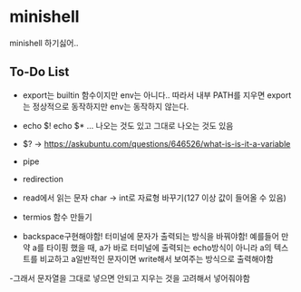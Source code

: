 # minishell
minishell 하기싫어..

## To-Do List
- export는 builtin 함수이지만 env는 아니다.. 따라서 내부 PATH를 지우면 export는 정상적으로 동작하지만 env는 동작하지 않는다.

- echo $!
  echo $* ... 나오는 것도 있고 그대로 나오는 것도 있음

- $?
	-> https://askubuntu.com/questions/646526/what-is-is-it-a-variable

- pipe

- redirection

- read에서 읽는 문자 char -> int로 자료형 바꾸기(127 이상 값이 들어올 수 있음)

- termios 함수 만들기

- backspace구현해야함! 터미널에 문자가 출력되는 방식을 바꿔야함!
 예를들어 만약 a를 타이핑 했을 때, a가 바로 터미널에 출력되는 echo방식이 아니라 a의 텍스트를 비교하고 a일반적인 문자이면 write해서 보여주는 방식으로 출력해야함
 
 -그래서 문자열을 그대로 넣으면 안되고 지우는 것을 고려해서 넣어줘야함
